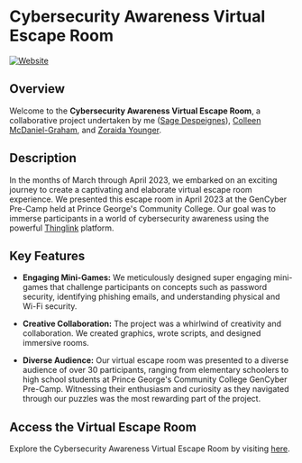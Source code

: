 # Cybersecurity Awareness Virtual Escape Room

[![Website](https://img.shields.io/website-up-down-green-red/https/saged0.github.io/Women-in-CyberSecurity-PGCC-Escape-Room.svg)](https://saged0.github.io/Women-in-CyberSecurity-PGCC-Escape-Room/)

## Overview

Welcome to the **Cybersecurity Awareness Virtual Escape Room**, a collaborative project undertaken by me ([Sage Despeignes](https://www.linkedin.com/in/sage-despeignes/)), [Colleen McDaniel-Graham](https://www.linkedin.com/in/colleenmcdaniel-graham/), and [Zoraida Younger](https://www.linkedin.com/in/zy-msw/).

## Description

In the months of March through April 2023, we embarked on an exciting journey to create a captivating and elaborate virtual escape room experience. We presented this escape room in April 2023 at the GenCyber Pre-Camp held at Prince George's Community College. Our goal was to immerse participants in a world of cybersecurity awareness using the powerful [Thinglink](https://www.thinglink.com/) platform.

## Key Features

- **Engaging Mini-Games:** We meticulously designed super engaging mini-games that challenge participants on concepts such as password security, identifying phishing emails, and understanding physical and Wi-Fi security.

- **Creative Collaboration:** The project was a whirlwind of creativity and collaboration. We created graphics, wrote scripts, and designed immersive rooms.

- **Diverse Audience:** Our virtual escape room was presented to a diverse audience of over 30 participants, ranging from elementary schoolers to high school students at Prince George's Community College GenCyber Pre-Camp. Witnessing their enthusiasm and curiosity as they navigated through our puzzles was the most rewarding part of the project.

## Access the Virtual Escape Room

Explore the Cybersecurity Awareness Virtual Escape Room by visiting [here](https://saged0.github.io/Women-in-CyberSecurity-PGCC-Escape-Room/).
